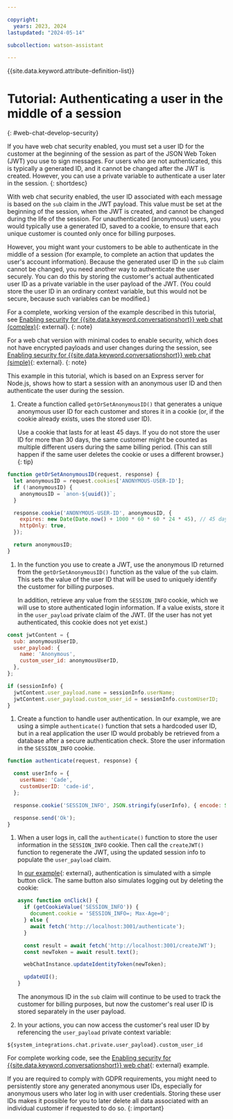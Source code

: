 ```yaml
---

copyright:
  years: 2023, 2024
lastupdated: "2024-05-14"

subcollection: watson-assistant

---
```


{{site.data.keyword.attribute-definition-list}}


# Tutorial: Authenticating a user in the middle of a session
{: #web-chat-develop-security}

If you have web chat security enabled, you must set a user ID for the customer at the beginning of the session as part of the JSON Web Token (JWT) you use to sign messages. For users who are not authenticated, this is typically a generated ID, and it cannot be changed after the JWT is created. However, you can use a private variable to authenticate a user later in the session.
{: shortdesc}

With web chat security enabled, the user ID associated with each message is based on the `sub` claim in the JWT payload. This value must be set at the beginning of the session, when the JWT is created, and cannot be changed during the life of the session. For unauthenticated (anonymous) users, you would typically use a generated ID, saved to a cookie, to ensure that each unique customer is counted only once for billing purposes.

However, you might want your customers to be able to authenticate in the middle of a session (for example, to complete an action that updates the user's account information). Because the generated user ID in the `sub` claim cannot be changed, you need another way to authenticate the user securely. You can do this by storing the customer's actual authenticated user ID as a private variable in the user payload of the JWT. (You could store the user ID in an ordinary context variable, but this would not be secure, because such variables can be modified.)

For a complete, working version of the example described in this tutorial, see [Enabling security for {{site.data.keyword.conversationshort}} web chat (complex)](https://github.com/watson-developer-cloud/assistant-toolkit/tree/master/integrations/webchat/examples/web-chat-security-complex){: external}.
{: note}

For a web chat version with minimal codes to enable security, which does not have encrypted payloads and user changes during the session, see [Enabling security for {{site.data.keyword.conversationshort}} web chat (simple)](https://github.com/watson-developer-cloud/assistant-toolkit/tree/master/integrations/webchat/examples/web-chat-security-simple){: external}.
{: note}

This example in this tutorial, which is based on an Express server for Node.js, shows how to start a session with an anonymous user ID and then authenticate the user during the session.

1. Create a function called `getOrSetAnonymousID()` that generates a unique anonymous user ID for each customer and stores it in a cookie (or, if the cookie already exists, uses the stored user ID).

    Use a cookie that lasts for at least 45 days. If you do not store the user ID for more than 30 days, the same customer might be counted as multiple different users during the same billing period. (This can still happen if the same user deletes the cookie or uses a different browser.)
    {: tip}
    
```javascript
function getOrSetAnonymousID(request, response) {
  let anonymousID = request.cookies['ANONYMOUS-USER-ID'];
  if (!anonymousID) {
    anonymousID = `anon-${uuid()}`;
  }

  response.cookie('ANONYMOUS-USER-ID', anonymousID, {
    expires: new Date(Date.now() + 1000 * 60 * 60 * 24 * 45), // 45 days.
    httpOnly: true,
  });

  return anonymousID;
}
```

1. In the function you use to create a JWT, use the anonymous ID returned from the `getOrSetAnonymousID()` function as the value of the `sub` claim. This sets the value of the user ID that will be used to uniquely identify the customer for billing purposes.

    In addition, retrieve any value from the `SESSION_INFO` cookie, which we will use to store authenticated login information. If a value exists, store it in the `user_payload` private claim of the JWT. (If the user has not yet authenticated, this cookie does not yet exist.)

```javascript
const jwtContent = {
  sub: anonymousUserID,
  user_payload: {
    name: 'Anonymous',
    custom_user_id: anonymousUserID,
  },
};

if (sessionInfo) {
  jwtContent.user_payload.name = sessionInfo.userName;
  jwtContent.user_payload.custom_user_id = sessionInfo.customUserID;
}
```

1. Create a function to handle user authentication. In our example, we are using a simple `authenticate()` function that sets a hardcoded user ID, but in a real application the user ID would probably be retrieved from a database after a secure authentication check. Store the user information in the `SESSION_INFO` cookie.

```javascript
function authenticate(request, response) {

  const userInfo = {
    userName: 'Cade',
    customUserID: 'cade-id',
  };

  response.cookie('SESSION_INFO', JSON.stringify(userInfo), { encode: String });

  response.send('Ok');
}
```

1. When a user logs in, call the `authenticate()` function to store the user information in the `SESSION_INFO` cookie. Then call the `createJWT()` function to regenerate the JWT, using the updated session info to populate the `user_payload` claim.

    In [our example](https://github.com/watson-developer-cloud/assistant-toolkit/tree/master/integrations/webchat/examples/web-chat-security-complex){: external}, authentication is simulated with a simple button click. The same button also simulates logging out by deleting the cookie:

    ```javascript
    async function onClick() {
      if (getCookieValue('SESSION_INFO')) {
        document.cookie = 'SESSION_INFO=; Max-Age=0';
      } else {
        await fetch('http://localhost:3001/authenticate');
      }

      const result = await fetch('http://localhost:3001/createJWT');
      const newToken = await result.text();

      webChatInstance.updateIdentityToken(newToken);

      updateUI();
    }
    ```

    The anonymous ID in the `sub` claim will continue to be used to track the customer for billing purposes, but now the customer's real user ID is stored separately in the user payload.

1. In your actions, you can now access the customer's real user ID by referencing the `user_payload` private context variable:

```text
${system_integrations.chat.private.user_payload}.custom_user_id
```

For complete working code, see the [Enabling security for {{site.data.keyword.conversationshort}} web chat](https://github.com/watson-developer-cloud/assistant-toolkit/tree/master/integrations/webchat/examples/web-chat-security-complex){: external} example.

If you are required to comply with GDPR requirements, you might need to persistently store any generated anonymous user IDs, especially for anonymous users who later log in with user credentials. Storing these user IDs makes it possible for you to later delete all data associated with an individual customer if requested to do so.
{: important}

